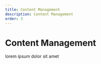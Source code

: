 ```yaml
---
title: Content Management
description: Content Management
order: 3
---
```


# Content Management

lorem ipsum dolor sit amet
